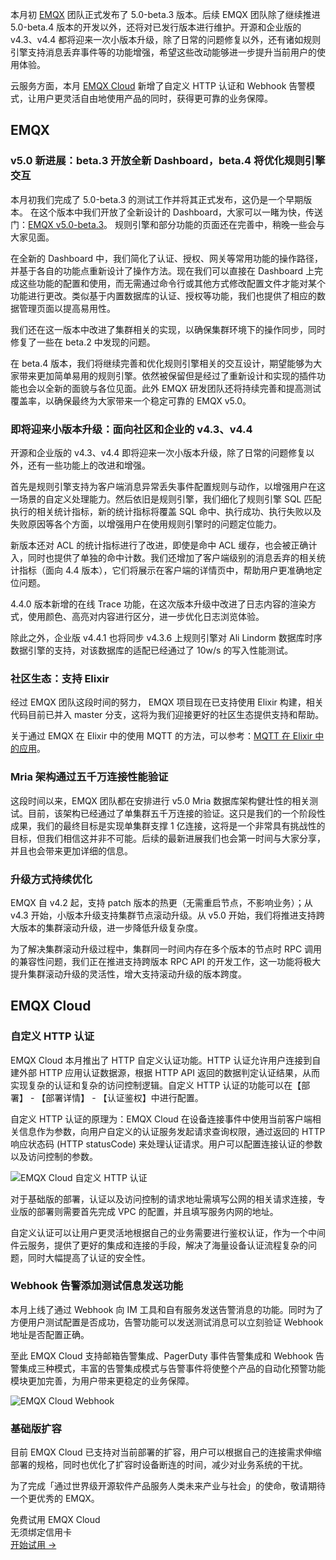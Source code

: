 本月初 [EMQX](https://www.emqx.io/zh) 团队正式发布了 5.0-beta.3 版本。后续 EMQX 团队除了继续推进 5.0-beta.4 版本的开发以外，还将对已发行版本进行维护。开源和企业版的 v4.3、v4.4 都将迎来一次小版本升级，除了日常的问题修复以外，还有诸如规则引擎支持消息丢弃事件等的功能增强，希望这些改动能够进一步提升当前用户的使用体验。

云服务方面，本月 [EMQX Cloud](https://www.emqx.com/zh/cloud) 新增了自定义 HTTP 认证和 Webhook 告警模式，让用户更灵活自由地使用产品的同时，获得更可靠的业务保障。

## EMQX

### v5.0 新进展：beta.3 开放全新 Dashboard，beta.4 将优化规则引擎交互

本月初我们完成了 5.0-beta.3 的测试工作并将其正式发布，这仍是一个早期版本。 在这个版本中我们开放了全新设计的 Dashboard，大家可以一睹为快，传送门：[EMQX v5.0-beta.3](https://github.com/emqx/emqx/releases/tag/v5.0-beta.3)。 规则引擎和部分功能的页面还在完善中，稍晚一些会与大家见面。

在全新的 Dashboard 中，我们简化了认证、授权、网关等常用功能的操作路径，并基于各自的功能点重新设计了操作方法。现在我们可以直接在 Dashboard 上完成这些功能的配置和使用，而无需通过命令行或其他方式修改配置文件才能对某个功能进行更改。类似基于内置数据库的认证、授权等功能，我们也提供了相应的数据管理页面以提高易用性。

我们还在这一版本中改进了集群相关的实现，以确保集群环境下的操作同步，同时修复了一些在 beta.2 中发现的问题。

在 beta.4 版本，我们将继续完善和优化规则引擎相关的交互设计，期望能够为大家带来更加简单易用的规则引擎。依然被保留但是经过了重新设计和实现的插件功能也会以全新的面貌与各位见面。此外 EMQX 研发团队还将持续完善和提高测试覆盖率，以确保最终为大家带来一个稳定可靠的 EMQX v5.0。

### 即将迎来小版本升级：面向社区和企业的 v4.3、v4.4

开源和企业版的 v4.3、v4.4 即将迎来一次小版本升级，除了日常的问题修复以外，还有一些功能上的改进和增强。

首先是规则引擎支持为客户端消息异常丢失事件配置规则与动作，以增强用户在这一场景的自定义处理能力。然后依旧是规则引擎，我们细化了规则引擎 SQL 匹配执行的相关统计指标，新的统计指标将覆盖 SQL 命中、执行成功、执行失败以及失败原因等各个方面，以增强用户在使用规则引擎时的问题定位能力。

新版本还对 ACL 的统计指标进行了改进，即使是命中 ACL 缓存，也会被正确计入，同时也提供了单独的命中计数。我们还增加了客户端级别的消息丢弃的相关统计指标（面向 4.4 版本），它们将展示在客户端的详情页中，帮助用户更准确地定位问题。

4.4.0 版本新增的在线 Trace 功能，在这次版本升级中改进了日志内容的渲染方式，使用颜色、高亮对内容进行区分，进一步优化日志浏览体验。

除此之外，企业版 v4.4.1 也将同步 v4.3.6 上规则引擎对 Ali Lindorm 数据库时序数据引擎的支持，对该数据库的适配已经通过了 10w/s 的写入性能测试。

### 社区生态：支持 Elixir

经过 EMQX 团队这段时间的努力， EMQX 项目现在已支持使用 Elixir 构建，相关代码目前已并入 master 分支，这将为我们迎接更好的社区生态提供支持和帮助。

关于通过 EMQX 在 Elixir 中的使用 MQTT 的方法，可以参考：[MQTT 在 Elixir 中的应用](https://www.emqx.com/zh/blog/mqtt-for-elixir)。

### Mria 架构通过五千万连接性能验证

这段时间以来，EMQX 团队都在安排进行 v5.0 Mria 数据库架构健壮性的相关测试。目前，该架构已经通过了单集群五千万连接的验证。这只是我们的一个阶段性成果，我们的最终目标是实现单集群支撑 1 亿连接，这将是一个非常具有挑战性的目标，但我们相信这并非不可能。后续的最新进展我们也会第一时间与大家分享，并且也会带来更加详细的信息。

### 升级方式持续优化

EMQX 自 v4.2 起，支持 patch 版本的热更（无需重启节点，不影响业务）；从 v4.3 开始，小版本升级支持集群节点滚动升级。从 v5.0 开始，我们将推进支持跨大版本的集群滚动升级，进一步降低升级复杂度。

为了解决集群滚动升级过程中，集群同一时间内存在多个版本的节点时 RPC 调用的兼容性问题，我们正在推进支持跨版本 RPC API 的开发工作，这一功能将极大提升集群滚动升级的灵活性，增大支持滚动升级的版本跨度。

## EMQX Cloud

### 自定义 HTTP 认证

EMQX Cloud 本月推出了 HTTP 自定义认证功能。HTTP 认证允许用户连接到自建外部 HTTP 应用认证数据源，根据 HTTP API 返回的数据判定认证结果，从而实现复杂的认证和复杂的访问控制逻辑。自定义 HTTP 认证的功能可以在【部署】 - 【部署详情】 - 【认证鉴权】中进行配置。

自定义 HTTP 认证的原理为：EMQX Cloud 在设备连接事件中使用当前客户端相关信息作为参数，向用户自定义的认证服务发起请求查询权限，通过返回的 HTTP 响应状态码 (HTTP statusCode) 来处理认证请求。用户可以配置连接认证的参数以及访问控制的参数。

![EMQX Cloud 自定义 HTTP 认证](https://assets.emqx.com/images/a66a7786d7aecc7d7eb08114680f94c8.png)

对于基础版的部署，认证以及访问控制的请求地址需填写公网的相关请求连接，专业版的部署则需要首先完成 VPC 的配置，并且填写服务内网的地址。

自定义认证可以让用户更灵活地根据自己的业务需要进行鉴权认证，作为一个中间件云服务，提供了更好的集成和连接的手段，解决了海量设备认证流程复杂的问题，同时大幅提高了认证的安全性。

### Webhook 告警添加测试信息发送功能

本月上线了通过 Webhook 向 IM 工具和自有服务发送告警消息的功能。同时为了方便用户测试配置是否成功，告警功能可以发送测试消息可以立刻验证 Webhook 地址是否配置正确。

至此 EMQX Cloud 支持邮箱告警集成、PagerDuty 事件告警集成和 Webhook 告警集成三种模式，丰富的告警集成模式与告警事件将使整个产品的自动化预警功能模块更加完善，为用户带来更稳定的业务保障。

![EMQX Cloud Webhook](https://assets.emqx.com/images/66765175c120f1a84d9efbc1c85350d0.png)

### 基础版扩容

目前 EMQX Cloud 已支持对当前部署的扩容，用户可以根据自己的连接需求伸缩部署的规格，同时也优化了扩容时设备断连的时间，减少对业务系统的干扰。

 
为了完成「通过世界级开源软件产品服务人类未来产业与社会」的使命，敬请期待一个更优秀的 EMQX。


<section class="promotion">
    <div>
        免费试用 EMQX Cloud
        <div class="is-size-14 is-text-normal has-text-weight-normal">无须绑定信用卡</div>
    </div>
    <a href="https://www.emqx.com/zh/signup?continue=https://cloud.emqx.com/console/deployments/0?oper=new" class="button is-gradient px-5">开始试用 →</a >
</section>
